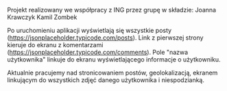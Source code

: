 Projekt realizowany we współpracy z ING przez grupę w składzie:
Joanna Krawczyk
Kamil Zombek

Po uruchomieniu aplikacji wyświetlają się wszystkie posty (https://jsonplaceholder.typicode.com/posts). Link z pierwszej strony kieruje 
do ekranu z komentarzami (https://jsonplaceholder.typicode.com/comments). Pole "nazwa użytkownika" linkuje do ekranu wyświetlającego 
informacje o użytkowniku. 

Aktualnie pracujemy nad stronicowaniem postów, geolokalizacją, ekranem linkującym do wszystkich zdjęć danego użytkownika i niespodzianką.

